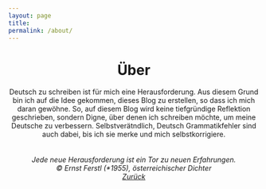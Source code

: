 ```yaml
---
layout: page
title: 
permalink: /about/
---
```




<!-- <p align="center">
<img src="https://avatars0.githubusercontent.com/u/72214216?s=400&u=06da18414a334c7527010b46cdf7f0fe7945f894&v=4">
</p> -->


<!-- <center>IT Umschuler bei Damago.GmbH</center> -->

# <center>Über</center> 
<center>Deutsch zu schreiben ist für mich eine Herausforderung. Aus diesem Grund bin ich auf die Idee gekommen, dieses Blog zu erstellen, so dass ich mich daran gewöhne. So, auf diesem Blog wird keine tiefgründige Reflektion geschrieben, sondern Digne, über denen ich schreiben möchte, um meine Deutsche zu verbessern. Selbstverätndlich, Deutsch Grammatikfehler sind auch dabei, bis ich sie merke und mich selbstkorrigiere.</center><br><br>

<!-- <center><a href="https:mehrapi.github.io">Zurück zur Haupt-Webseite</a></center> -->

<!-- ### My hobbies -->



<!-- ### Websites -->



<!-- ### Life motto -->


<!-- <center><a href="">- -</a></center> -->



<center><em>Jede neue Herausforderung
ist ein Tor zu neuen Erfahrungen.<em><br>
© Ernst Ferstl (*1955), österreichischer Dichter<br>


<center><a href="http://mehrapi.github.io/">Zurück</a></center>


